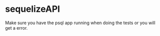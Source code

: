 # sequelizeAPI

Make sure you have the psql app running when doing the tests or you will get a error. 

